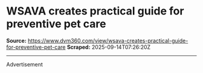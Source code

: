 # WSAVA creates practical guide for preventive pet care

**Source:** https://www.dvm360.com/view/wsava-creates-practical-guide-for-preventive-pet-care
**Scraped:** 2025-09-14T07:26:20Z

---

Advertisement